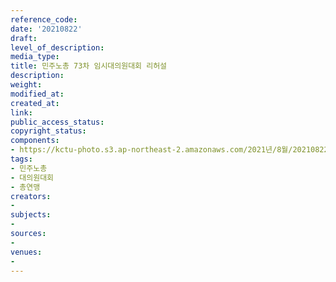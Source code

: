 ```yaml
---
reference_code: 
date: '20210822'
draft: 
level_of_description: 
media_type: 
title: 민주노총 73차 임시대의원대회 리허설
description: 
weight: 
modified_at: 
created_at: 
link: 
public_access_status: 
copyright_status: 
components:
- https://kctu-photo.s3.ap-northeast-2.amazonaws.com/2021년/8월/20210822-민주노총+73차+임시대의원대회+리허설_민주노총_대의원대회_총연맹/_1D20545.jpg
tags:
- 민주노총
- 대의원대회
- 총연맹
creators:
- 
subjects:
- 
sources:
- 
venues:
- 
---
```

